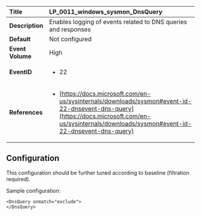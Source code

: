 | Title            | LP_0011_windows_sysmon_DnsQuery                                                                     |
|:-----------------|:--------------------------------------------------------------------------------|
| **Description**  | Enables logging of events related to DNS queries and responses                                                               |
| **Default**      | Not configured                                                                   |
| **Event Volume** | High                                                                    |
| **EventID**      | <ul><li>22</li></ul>         |
| **References**   | <ul><li>[https://docs.microsoft.com/en-us/sysinternals/downloads/sysmon#event-id-22-dnsevent-dns-query](https://docs.microsoft.com/en-us/sysinternals/downloads/sysmon#event-id-22-dnsevent-dns-query)</li></ul> |



## Configuration

This configuration should be further tuned according to baseline (filtration required).

Sample configuration:
```
<DnsQuery onmatch="exclude">
</DnsQuery>
```


